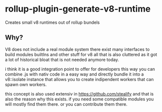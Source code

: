 # rollup-plugin-generate-v8-runtime
Creates small v8 runtimes out of rollup bundels 

## Why?
V8 does not include a real module system there exist many interfaces to build modules builtIns and other stuff for v8 all that is also cluttered as it got a lot of historical bloat that is not needed anymore today.

i think it is a good integration point to offer for developers this way you can combine .js with nativ code in a easy way and directly bundle it into a v8::isolate instance that allows you to create indipendent workers that can spawn own workers.

this concept is also used extensiv in https://github.com/stealify and that is also the reason why this exists. if you need some compatible modules you will mostly find them there. or you can contribute them there. 
